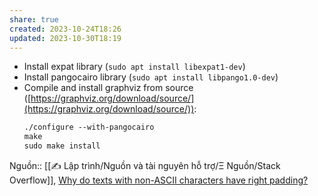 ```yaml
---
share: true
created: 2023-10-24T18:26
updated: 2023-10-30T18:19
---
```

- Install expat library (`sudo apt install libexpat1-dev`)
- Install pangocairo library (`sudo apt install libpango1.0-dev`)
- Compile and install graphviz from source ([https://graphviz.org/download/source/](https://graphviz.org/download/source/)):
	```xml
	./configure --with-pangocairo
	make
	sudo make install
	```
    
Nguồn:: [[✍️ Lập trình/Nguồn và tài nguyên hỗ trợ/Ξ Nguồn/Stack Overflow]], [Why do texts with non-ASCII characters have right padding?](https://stackoverflow.com/a/76630218/3416774)
